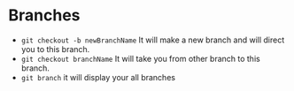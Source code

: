 # Branches

- `git checkout -b newBranchName` It will make a new branch and will direct you to this branch.
- `git checkout branchName` It will take you from other branch to this branch.
- `git branch` it will display your all branches

